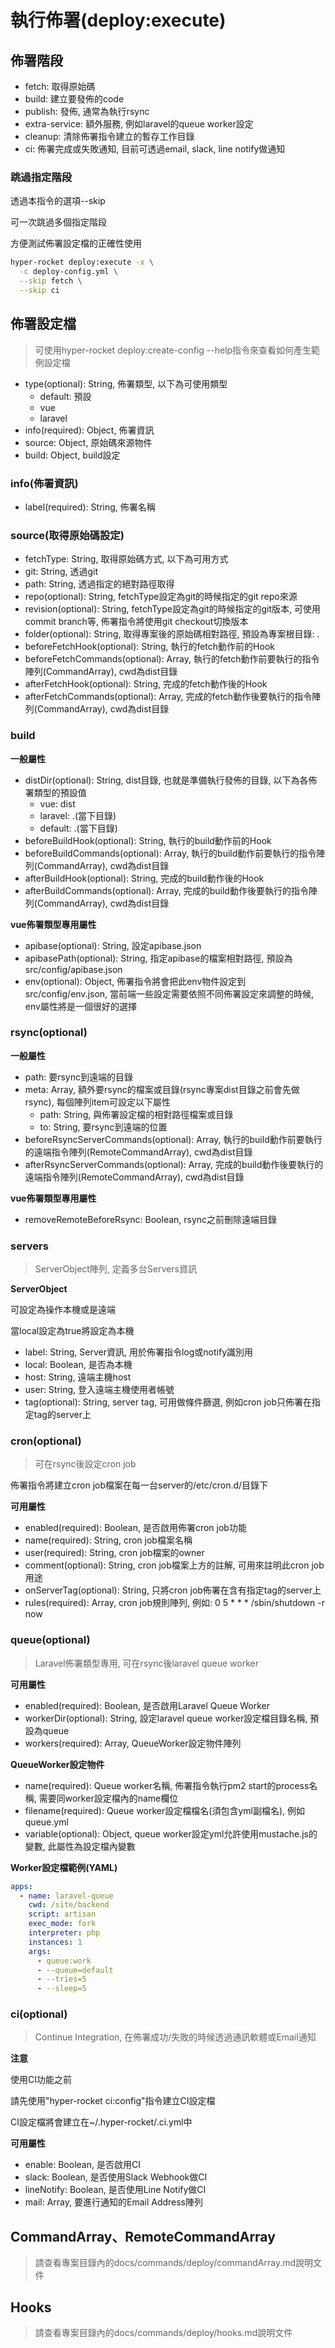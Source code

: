 # 執行佈署(deploy:execute)

## 佈署階段

- fetch: 取得原始碼
- build: 建立要發佈的code
- publish: 發佈, 通常為執行rsync
- extra-service: 額外服務, 例如laravel的queue worker設定
- cleanup: 清除佈署指令建立的暫存工作目錄
- ci: 佈署完成或失敗通知, 目前可透過email, slack, line notify做通知

### 跳過指定階段 

透過本指令的選項--skip

可一次跳過多個指定階段

方便測試佈署設定檔的正確性使用

```bash
hyper-rocket deploy:execute -x \
  -c deploy-config.yml \
  --skip fetch \
  --skip ci 
```

## 佈署設定檔

> 可使用hyper-rocket deploy:create-config --help指令來查看如何產生範例設定檔

- type(optional): String, 佈署類型, 以下為可使用類型
  - default: 預設
  - vue
  - laravel
- info(required): Object, 佈署資訊
- source: Object, 原始碼來源物件
- build: Object, build設定
    
### info(佈署資訊)

- label(required): String, 佈署名稱

### source(取得原始碼設定)

- fetchType: String, 取得原始碼方式, 以下為可用方式
- git: String, 透過git
- path: String, 透過指定的絕對路徑取得
- repo(optional): String, fetchType設定為git的時候指定的git repo來源
- revision(optional): String, fetchType設定為git的時候指定的git版本, 可使用commit branch等, 佈署指令將使用git checkout切換版本
- folder(optional): String, 取得專案後的原始碼相對路徑, 預設為專案根目錄: .
- beforeFetchHook(optional): String, 執行的fetch動作前的Hook
- beforeFetchCommands(optional): Array, 執行的fetch動作前要執行的指令陣列(CommandArray), cwd為dist目錄
- afterFetchHook(optional): String, 完成的fetch動作後的Hook
- afterFetchCommands(optional): Array, 完成的fetch動作後要執行的指令陣列(CommandArray), cwd為dist目錄

### build

**一般屬性**

- distDir(optional): String, dist目錄, 也就是準備執行發佈的目錄, 以下為各佈署類型的預設值
  - vue: dist
  - laravel: .(當下目錄)
  - default: .(當下目錄)
- beforeBuildHook(optional): String, 執行的build動作前的Hook
- beforeBuildCommands(optional): Array, 執行的build動作前要執行的指令陣列(CommandArray), cwd為dist目錄
- afterBuildHook(optional): String, 完成的build動作後的Hook
- afterBuildCommands(optional): Array, 完成的build動作後要執行的指令陣列(CommandArray), cwd為dist目錄

**vue佈署類型專用屬性**

- apibase(optional): String, 設定apibase.json
- apibasePath(optional): String, 指定apibase的檔案相對路徑, 預設為src/config/apibase.json
- env(optional): Object, 佈署指令將會把此env物件設定到src/config/env.json, 當前端一些設定需要依照不同佈署設定來調整的時候, env屬性將是一個很好的選擇

### rsync(optional)

**一般屬性**

- path: 要rsync到遠端的目錄
- meta: Array, 額外要rsync的檔案或目錄(rsync專案dist目錄之前會先做rsync), 每個陣列item可設定以下屬性
  - path: String, 與佈署設定檔的相對路徑檔案或目錄
  - to: String, 要rsync到遠端的位置
- beforeRsyncServerCommands(optional): Array, 執行的build動作前要執行的遠端指令陣列(RemoteCommandArray), cwd為dist目錄
- afterRsyncServerCommands(optional): Array, 完成的build動作後要執行的遠端指令陣列(RemoteCommandArray), cwd為dist目錄

**vue佈署類型專用屬性**

- removeRemoteBeforeRsync: Boolean, rsync之前刪除遠端目錄

### servers

> ServerObject陣列, 定義多台Servers資訊

**ServerObject**

可設定為操作本機或是遠端

當local設定為true將設定為本機

- label: String, Server資訊, 用於佈署指令log或notify識別用
- local: Boolean, 是否為本機
- host: String, 遠端主機host
- user: String, 登入遠端主機使用者帳號
- tag(optional): String, server tag, 可用做條件篩選, 例如cron job只佈署在指定tag的server上

### cron(optional)

> 可在rsync後設定cron job 

佈署指令將建立cron job檔案在每一台server的/etc/cron.d/目錄下

**可用屬性**

- enabled(required): Boolean, 是否啟用佈署cron job功能
- name(required): String, cron job檔案名稱
- user(required): String, cron job檔案的owner
- comment(optional): String, cron job檔案上方的註解, 可用來註明此cron job用途
- onServerTag(optional): String, 只將cron job佈署在含有指定tag的server上
- rules(required): Array, cron job規則陣列, 例如: 0 5 * * * /sbin/shutdown -r now

### queue(optional)

> Laravel佈署類型專用, 可在rsync後laravel queue worker

**可用屬性**

- enabled(required): Boolean, 是否啟用Laravel Queue Worker
- workerDir(optional): String, 設定laravel queue worker設定檔目錄名稱, 預設為queue
- workers(required): Array, QueueWorker設定物件陣列

**QueueWorker設定物件**

- name(required): Queue worker名稱, 佈署指令執行pm2 start的process名稱, 需要同worker設定檔內的name欄位
- filename(required): Queue worker設定檔檔名(須包含yml副檔名), 例如queue.yml
- variable(optional): Object, queue worker設定yml允許使用mustache.js的變數, 此屬性為設定檔內變數

**Worker設定檔範例(YAML)**

```yaml
apps:
  - name: laravel-queue
    cwd: /site/backend
    script: artisan
    exec_mode: fork
    interpreter: php
    instances: 1
    args:
      - queue:work
      - --queue=default
      - --tries=5
      - --sleep=5
```


### ci(optional)

> Continue Integration, 在佈署成功/失敗的時候透過通訊軟體或Email通知

**注意**

使用CI功能之前

請先使用"hyper-rocket ci:config"指令建立CI設定檔

CI設定檔將會建立在~/.hyper-rocket/.ci.yml中

**可用屬性**

- enable: Boolean, 是否啟用CI
- slack: Boolean, 是否使用Slack Webhook做CI
- lineNotify: Boolean, 是否使用Line Notify做CI
- mail: Array, 要進行通知的Email Address陣列

## CommandArray、RemoteCommandArray

> 請查看專案目錄內的docs/commands/deploy/commandArray.md說明文件

## Hooks

> 請查看專案目錄內的docs/commands/deploy/hooks.md說明文件
